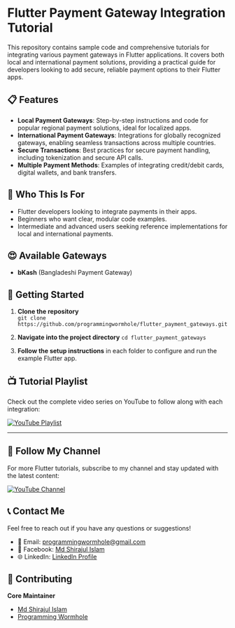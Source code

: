 
# Flutter Payment Gateway Integration Tutorial

This repository contains sample code and comprehensive tutorials for integrating various payment gateways in Flutter applications. It covers both local and international payment solutions, providing a practical guide for developers looking to add secure, reliable payment options to their Flutter apps.

## 📋 Features

-   **Local Payment Gateways**: Step-by-step instructions and code for popular regional payment solutions, ideal for localized apps.
-   **International Payment Gateways**: Integrations for globally recognized gateways, enabling seamless transactions across multiple countries.
-   **Secure Transactions**: Best practices for secure payment handling, including tokenization and secure API calls.
-   **Multiple Payment Methods**: Examples of integrating credit/debit cards, digital wallets, and bank transfers.

## 🎯 Who This Is For

-   Flutter developers looking to integrate payments in their apps.
-   Beginners who want clear, modular code examples.
-   Intermediate and advanced users seeking reference implementations for local and international payments.

## 😍 Available Gateways
- **bKash** (Bangladeshi Payment Gateway)

## 🚀 Getting Started

1.  **Clone the repository**    
    `git clone https://github.com/programmingwormhole/flutter_payment_gateways.git`

2.  **Navigate into the project directory**
    `cd flutter_payment_gateways`

3.  **Follow the setup instructions** in each folder to configure and run the example Flutter app.


## 📺 Tutorial Playlist
Check out the complete video series on YouTube to follow along with each integration:

[![YouTube Playlist](https://img.shields.io/badge/YouTube-Playlist-red?logo=youtube)](https://www.youtube.com/playlist?list=PL-hhMBvVJVm482D7UCmBX_grkkkrxEOR2)

---

## 🔔 Follow My Channel
For more Flutter tutorials, subscribe to my channel and stay updated with the latest content:

[![YouTube Channel](https://img.shields.io/badge/YouTube-Subscribe-red?logo=youtube)](https://youtube.com/@programmingwormhole)


## 📞 Contact Me

Feel free to reach out if you have any questions or suggestions!

-   📧 Email: programmingwormhole@gmail.com
-   💬 Facebook: [Md Shirajul Islam](https://twitter.com/yourusername)
-   🌐 LinkedIn: [LinkedIn Profile](https://www.linkedin.com/in/mdshirajulislam-dev)

## 🤝 Contributing

**Core Maintainer**
-   [Md Shirajul Islam](https://wa.me/+8801709295489)
-   [Programming Wormhole](https://youtube.com/@programmingwormhole)